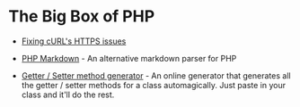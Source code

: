 # The Big Box of PHP

 - [Fixing cURL's HTTPS issues](https://snippets.webaware.com.au/howto/stop-turning-off-curlopt_ssl_verifypeer-and-fix-your-php-config/)

 - [PHP Markdown](https://michelf.ca/projects/php-markdown/) - An alternative markdown parser for PHP
 - [Getter / Setter method generator](http://mikeangstadt.name/projects/getter-setter-gen/) - An online generator that generates all the getter / setter methods for a class automagically. Just paste in your class and it'll do the rest.
